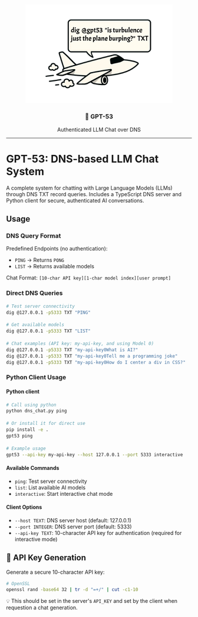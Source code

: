 <div align="center">
  <img src="gpt.png" alt="GPT53 Plane" width="400">
    <h3>🤖 GPT-53</h3>
  <p>Authenticated LLM Chat over DNS</p>
</div>

---

# GPT-53: DNS-based LLM Chat System

A complete system for chatting with Large Language Models (LLMs) through DNS TXT record queries. Includes a TypeScript DNS server and Python client for secure, authenticated AI conversations.

## Usage

### DNS Query Format

Predefined Endpoints (no authentication):
- `PING` → Returns `PONG`
- `LIST` → Returns available models

Chat Format: `[10-char API key][1-char model index][user prompt]`

### Direct DNS Queries

```bash
# Test server connectivity
dig @127.0.0.1 -p5333 TXT "PING"

# Get available models
dig @127.0.0.1 -p5333 TXT "LIST"

# Chat examples (API key: my-api-key, and using Model 0)
dig @127.0.0.1 -p5333 TXT "my-api-key0What is AI?"
dig @127.0.0.1 -p5333 TXT "my-api-key0Tell me a programming joke"
dig @127.0.0.1 -p5333 TXT "my-api-key0How do I center a div in CSS?"
```

### Python Client Usage

#### Python client

```bash
# Call using python
python dns_chat.py ping

# Or install it for direct use
pip install -e .
gpt53 ping

# Example usage
gpt53 --api-key my-api-key --host 127.0.0.1 --port 5333 interactive
```

#### Available Commands

- `ping`: Test server connectivity
- `list`: List available AI models  
- `interactive`: Start interactive chat mode

#### Client Options

- `--host TEXT`: DNS server host (default: 127.0.0.1)
- `--port INTEGER`: DNS server port (default: 5333)
- `--api-key TEXT`: 10-character API key for authentication (required for interactive mode)

## 🔑 API Key Generation

Generate a secure 10-character API key:

```bash
# OpenSSL
openssl rand -base64 32 | tr -d "=+/" | cut -c1-10
```

💡 This should be set in the server's `API_KEY` and set by the client when requestion a chat generation.
